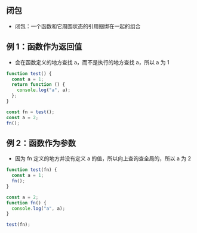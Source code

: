 ## 闭包

- 闭包：一个函数和它周围状态的引用捆绑在一起的组合

## 例 1：函数作为返回值

- 会在函数定义的地方查找 a，而不是执行的地方查找 a，所以 a 为 1

```js
function test() {
  const a = 1;
  return function () {
    console.log("a", a);
  };
}

const fn = test();
const a = 2;
fn();
```

## 例 2：函数作为参数

- 因为 fn 定义的地方并没有定义 a 的值，所以向上查询查全局的，所以 a 为 2

```js
function test(fn) {
  const a = 1;
  fn();
}

const a = 2;
function fn() {
  console.log("a", a);
}

test(fn);
```
